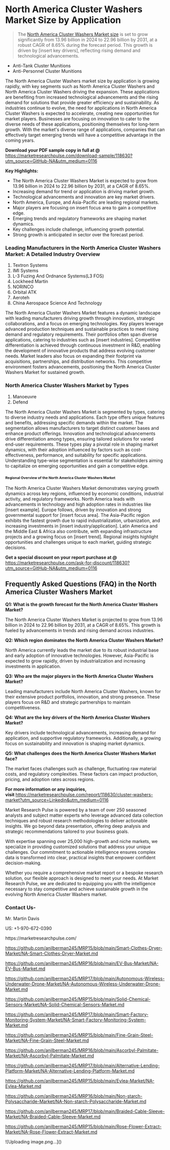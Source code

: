 <h1>North America Cluster Washers Market&nbsp;Size by Application</h1><blockquote><p>The <a href="https://marketresearchpulse.com/download-sample/118630?utm_source=GitHub-NA&amp;utm_medium=0116">North America Cluster Washers Market size</a> is set to grow significantly from 13.96 billion in 2024 to 22.96 billion by 2031, at a robust CAGR of 8.65% during the forecast period. This growth is driven by [insert key drivers], reflecting rising demand and technological advancements.</p></blockquote><ul><li>Anti-Tank Cluster Munitions <li> Anti-Personnel Cluster Munitions</li></ul><p>The North America Cluster Washers market size by application is growing rapidly, with key segments such as North America Cluster Washers and North America Cluster Washers driving the expansion. These applications are benefiting from increased technological advancements and the rising demand for solutions that provide greater efficiency and sustainability. As industries continue to evolve, the need for applications in North America Cluster Washers is expected to accelerate, creating new opportunities for market players. Businesses are focusing on innovation to cater to the diverse needs of these applications, positioning themselves for long-term growth. With the market's diverse range of applications, companies that can effectively target emerging trends will have a competitive advantage in the coming years.</p><p><strong>Download your PDF sample copy in full at @ </strong><a href="https://marketresearchpulse.com/download-sample/118630?utm_source=GitHub-NA&amp;utm_medium=0116">https://marketresearchpulse.com/download-sample/118630?utm_source=GitHub-NA&amp;utm_medium=0116</a></p><p><strong>Key Highlights: </strong></p><ul><li>The North America Cluster Washers Market is expected to grow from 13.96 billion in 2024 to 22.96 billion by 2031, at a CAGR of 8.65%.</li><li>Increasing demand for trend or application is driving market growth.</li><li>Technological advancements and innovation are key market drivers.</li><li>North America, Europe, and Asia-Pacific are leading regional markets.</li><li>Major players are focusing on insert focus area to gain a competitive edge.</li><li>Emerging trends and regulatory frameworks are shaping market dynamics.</li><li>Key challenges include challenge, influencing growth potential.</li><li>Strong growth is anticipated in sector over the forecast period.</li></ul><h3>Leading Manufacturers in the North America Cluster Washers Market: A Detailed Industry Overview</h3><ol><li>Textron Systems</li><li>IMI Systems</li><li>L-3 Fuzing And Ordnance Systems(L3 FOS)</li><li>Lockheed Martin</li><li>NORINCO</li><li>Orbital ATK</li><li>Aeroteh</li><li>China Aerospace Science And Technology</li></ol><div class="flex max-w-full flex-col flex-grow"><div class="min-h-8 text-message flex w-full flex-col items-end gap-2 whitespace-normal break-words [.text-message+&amp;]:mt-5" dir="auto" data-message-author-role="assistant" data-message-id="fd8432e4-4910-450d-b182-61b7bfb0a01f" data-message-model-slug="gpt-4o"><div class="flex w-full flex-col gap-1 empty:hidden first:pt-[3px]"><div class="markdown prose w-full break-words dark:prose-invert light"><p>The North America Cluster Washers Market features a dynamic landscape with leading manufacturers driving growth through innovation, strategic collaborations, and a focus on emerging technologies. Key players leverage advanced production techniques and sustainable practices to meet rising demand and regulatory requirements. Their portfolios often span diverse applications, catering to industries such as [insert industries]. Competitive differentiation is achieved through continuous investment in R&amp;D, enabling the development of innovative products that address evolving customer needs. Market leaders also focus on expanding their footprint via acquisitions, partnerships, and distribution networks. This competitive environment fosters advancements, positioning the North America Cluster Washers Market for sustained growth.</p></div></div></div></div><h3>North America Cluster Washers Market by Types</h3><ol><li>Manoeuvre <li> Defend</li></ol><div class="flex max-w-full flex-col flex-grow"><div class="min-h-8 text-message flex w-full flex-col items-end gap-2 whitespace-normal break-words [.text-message+&amp;]:mt-5" dir="auto" data-message-author-role="assistant" data-message-id="084470be-0bb7-4664-bddf-5156b4f41249" data-message-model-slug="gpt-4o-mini"><div class="flex w-full flex-col gap-1 empty:hidden first:pt-[3px]"><div class="markdown prose w-full break-words dark:prose-invert light"><p>The North America Cluster Washers Market is segmented by types, catering to diverse industry needs and applications. Each type offers unique features and benefits, addressing specific demands within the market. The segmentation allows manufacturers to target distinct customer bases and enhance product offerings. Innovation and technological advancements drive differentiation among types, ensuring tailored solutions for varied end-user requirements. These types play a pivotal role in shaping market dynamics, with their adoption influenced by factors such as cost-effectiveness, performance, and suitability for specific applications. Understanding type-wise segmentation is essential for stakeholders aiming to capitalize on emerging opportunities and gain a competitive edge.</p></div></div></div></div><h3><span style="font-size: 11px;">Regional Overview of the North America Cluster Washers Market</span></h3><div class="flex max-w-full flex-col flex-grow"><div class="min-h-8 text-message flex w-full flex-col items-end gap-2 whitespace-normal break-words [.text-message+&amp;]:mt-5" dir="auto" data-message-author-role="assistant" data-message-id="e9038762-ce64-4e30-91c9-9bd413514231" data-message-model-slug="gpt-4o-mini"><div class="flex w-full flex-col gap-1 empty:hidden first:pt-[3px]"><div class="markdown prose w-full break-words dark:prose-invert light"><p>The North America Cluster Washers Market demonstrates varying growth dynamics across key regions, influenced by economic conditions, industrial activity, and regulatory frameworks. North America leads with advancements in technology and high adoption rates in industries like [insert example]. Europe follows, driven by innovation and strong governmental support for [insert focus area]. The Asia-Pacific region exhibits the fastest growth due to rapid industrialization, urbanization, and increasing investments in [insert industry/application]. Latin America and the Middle East &amp; Africa also contribute, with expanding infrastructure projects and a growing focus on [insert trend]. Regional insights highlight opportunities and challenges unique to each market, guiding strategic decisions.</p></div></div></div></div><p><strong>Get a special discount on your report purchase at @ </strong><a href="https://marketresearchpulse.com/ask-for-discount/118630?utm_source=GitHub-NA&amp;utm_medium=0116">https://marketresearchpulse.com/ask-for-discount/118630?utm_source=GitHub-NA&amp;utm_medium=0116</a></p><h2>Frequently Asked Questions (FAQ) in the North America Cluster Washers Market</h2><p><strong>Q1: What is the growth forecast for the North America Cluster Washers Market?</strong></p><p>The North America Cluster Washers Market is projected to grow from 13.96 billion in 2024 to 22.96 billion by 2031, at a CAGR of 8.65%. This growth is fueled by advancements in trends and rising demand across industries.</p><p><strong>Q2: Which region dominates the North America Cluster Washers Market?</strong></p><p>North America currently leads the market due to its robust industrial base and early adoption of innovative technologies. However, Asia-Pacific is expected to grow rapidly, driven by industrialization and increasing investments in application.</p><p><strong>Q3: Who are the major players in the North America Cluster Washers Market?</strong></p><p>Leading manufacturers include North America Cluster Washers, known for their extensive product portfolios, innovation, and strong presence. These players focus on R&amp;D and strategic partnerships to maintain competitiveness.</p><p><strong>Q4: What are the key drivers of the North America Cluster Washers Market?</strong></p><p>Key drivers include technological advancements, increasing demand for application, and supportive regulatory frameworks. Additionally, a growing focus on sustainability and innovation is shaping market dynamics.</p><p><strong>Q5: What challenges does the North America Cluster Washers Market face?</strong></p><p>The market faces challenges such as challenge, fluctuating raw material costs, and regulatory complexities. These factors can impact production, pricing, and adoption rates across regions.</p><p><strong>For more information or any inquiries, visit&nbsp;</strong><a href="https://marketresearchpulse.com/report/118630/cluster-washers-market?utm_source=Linkedin&utm_medium=0116">https://marketresearchpulse.com/report/118630/cluster-washers-market?utm_source=Linkedin&utm_medium=0116</a></p><p>Market Research Pulse is powered by a team of over 250 seasoned analysts and subject matter experts who leverage advanced data collection techniques and robust research methodologies to deliver actionable insights. We go beyond data presentation, offering deep analysis and strategic recommendations tailored to your business goals.</p><p>With expertise spanning over 25,000 high-growth and niche markets, we specialize in providing customized solutions that address your unique challenges. Our commitment to actionable intelligence ensures complex data is transformed into clear, practical insights that empower confident decision-making.</p><p>Whether you require a comprehensive market report or a bespoke research solution, our flexible approach is designed to meet your needs. At Market Research Pulse, we are dedicated to equipping you with the intelligence necessary to stay competitive and achieve sustainable growth in the evolving North America Cluster Washers market.</p><h3><strong>Contact Us-</strong></h3><p>Mr. Martin Davis</p><p>US: +1-970-672-0390</p><p>https://marketresearchpulse.com/</p><p><a href="https://github.com/anilberman245/MRP15/blob/main/Smart-Clothes-Dryer-Market/NA-Smart-Clothes-Dryer-Market.md">https://github.com/anilberman245/MRP15/blob/main/Smart-Clothes-Dryer-Market/NA-Smart-Clothes-Dryer-Market.md</a></p><p><a href="https://github.com/anilberman245/MRP16/blob/main/EV-Bus-Market/NA-EV-Bus-Market.md">https://github.com/anilberman245/MRP16/blob/main/EV-Bus-Market/NA-EV-Bus-Market.md</a></p><p><a href="https://github.com/anilberman245/MRP17/blob/main/Autonomous-Wireless-Underwater-Drone-Market/NA-Autonomous-Wireless-Underwater-Drone-Market.md">https://github.com/anilberman245/MRP17/blob/main/Autonomous-Wireless-Underwater-Drone-Market/NA-Autonomous-Wireless-Underwater-Drone-Market.md</a></p><p><a href="https://github.com/anilberman245/MRP15/blob/main/Solid-Chemical-Sensors-Market/NA-Solid-Chemical-Sensors-Market.md">https://github.com/anilberman245/MRP15/blob/main/Solid-Chemical-Sensors-Market/NA-Solid-Chemical-Sensors-Market.md</a></p><p><a href="https://github.com/anilberman245/MRP17/blob/main/Smart-Factory-Monitoring-System-Market/NA-Smart-Factory-Monitoring-System-Market.md">https://github.com/anilberman245/MRP17/blob/main/Smart-Factory-Monitoring-System-Market/NA-Smart-Factory-Monitoring-System-Market.md</a></p><p><a href="https://github.com/anilberman245/MRP15/blob/main/Fine-Grain-Steel-Market/NA-Fine-Grain-Steel-Market.md">https://github.com/anilberman245/MRP15/blob/main/Fine-Grain-Steel-Market/NA-Fine-Grain-Steel-Market.md</a></p><p><a href="https://github.com/anilberman245/MRP16/blob/main/Ascorbyl-Palmitate-Market/NA-Ascorbyl-Palmitate-Market.md">https://github.com/anilberman245/MRP16/blob/main/Ascorbyl-Palmitate-Market/NA-Ascorbyl-Palmitate-Market.md</a></p><p><a href="https://github.com/anilberman245/MRP17/blob/main/Alternative-Lending-Platform-Market/NA-Alternative-Lending-Platform-Market.md">https://github.com/anilberman245/MRP17/blob/main/Alternative-Lending-Platform-Market/NA-Alternative-Lending-Platform-Market.md</a></p><p><a href="https://github.com/anilberman245/MRP15/blob/main/Eylea-Market/NA-Eylea-Market.md">https://github.com/anilberman245/MRP15/blob/main/Eylea-Market/NA-Eylea-Market.md</a></p><p><a href="https://github.com/anilberman245/MRP16/blob/main/Non-starch-Polysaccharide-Market/NA-Non-starch-Polysaccharide-Market.md">https://github.com/anilberman245/MRP16/blob/main/Non-starch-Polysaccharide-Market/NA-Non-starch-Polysaccharide-Market.md</a></p><p><a href="https://github.com/anilberman245/MRP17/blob/main/Braided-Cable-Sleeve-Market/NA-Braided-Cable-Sleeve-Market.md">https://github.com/anilberman245/MRP17/blob/main/Braided-Cable-Sleeve-Market/NA-Braided-Cable-Sleeve-Market.md</a></p><p><a href="https://github.com/anilberman245/MRP15/blob/main/Rose-Flower-Extract-Market/NA-Rose-Flower-Extract-Market.md">https://github.com/anilberman245/MRP15/blob/main/Rose-Flower-Extract-Market/NA-Rose-Flower-Extract-Market.md</a></p>
![Uploading image.png…]()
